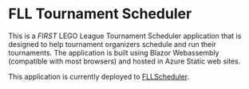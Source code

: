 # FLL Tournament Scheduler

This is a _FIRST_ LEGO League Tournament Scheduler application that is designed to help tournament organizers schedule and run their tournaments.
The application is built using Blazor Webassembly (compatible with most browsers) and hosted in Azure Static web sites.

This application is currently deployed to [FLLScheduler](https://fllscheduler.merkel.net).
